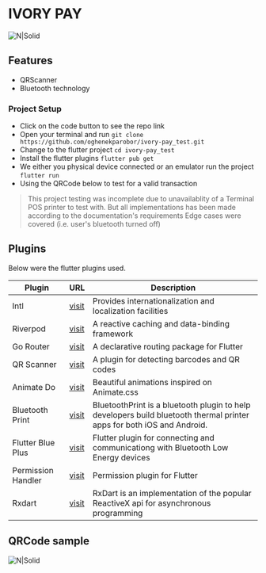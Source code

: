 # IVORY PAY

![N|Solid](https://res.cloudinary.com/oghenekparobor/image/upload/v1723574861/screen-20240813-191230-ezgif.com-video-to-gif-converter_1_ficltq.gif)

## Features
- QRScanner
- Bluetooth technology

### Project Setup
- Click on the code button to see the repo link
- Open your terminal and run ``` git clone https://github.com/oghenekparobor/ivory-pay_test.git ```
- Change to the flutter project ```cd ivory-pay_test ```
- Install the flutter plugins ```flutter pub get```
- We either you physical device connected or an emulator run the project ```flutter run```
- Using the QRCode below to test for a valid transaction

> This project testing was incomplete due to unavailablity of a Terminal POS printer to test with.
> But all implementations has been made according to the documentation's requirements
> Edge cases were covered (i.e. user's bluetooth turned off)

## Plugins
Below were the flutter plugins used.

| Plugin | URL | Description |
| ------ | ------ | ------ |
| Intl | [visit](https://pub.dev/packages/intl/) | Provides internationalization and localization facilities |
| Riverpod | [visit](https://pub.dev/packages/flutter_riverpod/) | A reactive caching and data-binding framework |
| Go Router | [visit](https://pub.dev/packages/go_router/) | A declarative routing package for Flutter | 
| QR Scanner | [visit](https://pub.dev/packages/qr_code_scanner/) | A plugin for detecting barcodes and QR codes |
| Animate Do | [visit](https://pub.dev/packages/animate_do/) | Beautiful animations inspired on Animate.css |
| Bluetooth Print | [visit](https://pub.dev/packages/bluetooth_print/) | BluetoothPrint is a bluetooth plugin to help developers build bluetooth thermal printer apps for both iOS and Android. |
| Flutter Blue Plus | [visit](https://pub.dev/packages/flutter_blue_plus/) | Flutter plugin for connecting and communicationg with Bluetooth Low Energy devices |
| Permission Handler | [visit](https://pub.dev/packages/permission_handler/) | Permission plugin for Flutter |
| Rxdart | [visit](https://pub.dev/packages/rxdart/) | RxDart is an implementation of the popular ReactiveX api for asynchronous programming |

## QRCode sample

![N|Solid](https://res.cloudinary.com/oghenekparobor/image/upload/v1723574234/Untitled_vdzjhr.png)

